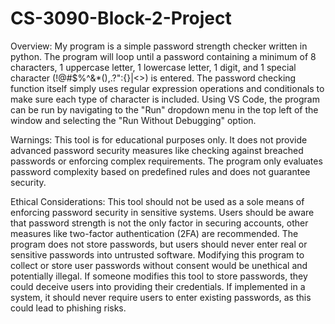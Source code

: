 # CS-3090-Block-2-Project

Overview:
My program is a simple password strength checker written in python. The program will loop until a password containing a minimum of 8 characters, 1 uppercase letter, 1 lowercase letter, 1 digit, and 1 special character (!@#$%^&*(),.?":{}|<>) is entered. The password checking function itself simply uses regular expression operations and conditionals to make sure each type of character is included. Using VS Code, the program can be run 
by navigating to the "Run" dropdown menu in the top left of the window and selecting the "Run Without Debugging" option.

Warnings: 
This tool is for educational purposes only. It does not provide advanced password security measures like checking against breached passwords or enforcing complex requirements. The program only evaluates password complexity based on predefined rules and does not guarantee security.

Ethical Considerations:
This tool should not be used as a sole means of enforcing password security in sensitive systems. Users should be aware that password strength is not the only factor in securing accounts, other measures like two-factor authentication (2FA) are recommended. The program does not store passwords, but users should never enter real or sensitive passwords into untrusted software. Modifying this program to collect or store user passwords without consent would be unethical and potentially illegal. If someone modifies this tool to store passwords, they could deceive users into providing their credentials. If implemented in a system, it should never require users to enter existing passwords, as this could lead to phishing risks.